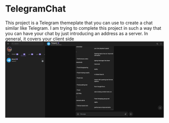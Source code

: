 # TelegramChat
This project is a Telegram themeplate that you can use to create a chat similar like Telegram. I am trying to complete this project in such a way that you can have your chat by just introducing an address as a server.  In general, it covers your client side
![Face](README/img/Untitled3.png)
